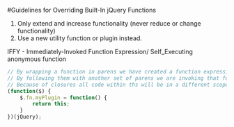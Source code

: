 #Guidelines for Overriding Built-In jQuery Functions
1. Only extend and increase functionality (never reduce or change functionality)
2. Use a new utility function or plugin instead.

IFFY - Immediately-Invoked Function Expression/ Self_Executing anonymous function

``` javascript
// By wrapping a function in parens we have created a function expression
// By following them with another set of parens we are invoking that function expression
// Because of closures all code within ths will be in a different scope to other code
(function($) {
    $.fn.myPlugin = function() {
        return this;
    }
})(jQuery);
```
